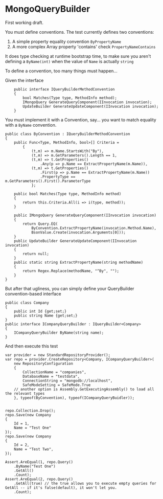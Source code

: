 # MongoQueryBuilder
First working draft.

You must define conventions. The test currently defines two conventions:
1) A simple property equality convention `ByPropertyName`
2) A more complex Array property 'contains' check `PropertyNameContains`

It does type checking at runtime bootstrap time, to make sure you aren't defining a `ByName(int)` when the value of `Name` is actually `string`

To define a convention, too many things must happen...

Given the interface
```
    public interface IQueryBuilderMethodConvention
    {
        bool Matches(Type type, MethodInfo method);
        IMongoQuery GenerateQueryComponent(IInvocation invocation);
        UpdateBuilder GenerateUpdateComponent(IInvocation invocation);
    }
```

You must implement it with a Convention, say... you want to match equality with a `ByName` convention.

```
public class ByConvention : IQueryBuilderMethodConvention
{
    public Func<Type, MethodInfo, bool>[] Criteria =
        {
            (t,m) => m.Name.StartsWith("By"),
            (t,m) => m.GetParameters().Length == 1,
            (t,m) => t.GetProperties()
                .Any(p => p.Name == ExtractPropertyName(m.Name)),
            (t,m) => t.GetProperties()
                .First(p => p.Name == ExtractPropertyName(m.Name))
                .PropertyType == m.GetParameters().First().ParameterType
            };

    public bool Matches(Type type, MethodInfo method)
    {
        return this.Criteria.All(i => i(type, method));
    }

    public IMongoQuery GenerateQueryComponent(IInvocation invocation)
    {
        return Query.EQ(
            ByConvention.ExtractPropertyName(invocation.Method.Name),
            BsonValue.Create(invocation.Arguments[0]));
    }
    public UpdateBuilder GenerateUpdateComponent(IInvocation invocation)
    {
        return null;
    }
    public static string ExtractPropertyName(string methodName)
    {
        return Regex.Replace(methodName, "^By", "");
    }
}
```
    
But after that ugliness, you can simply define your QueryBuilder convention-based interface

```
public class Company
{
    public int Id {get;set;}
    public string Name {get;set;}
}
public interface ICompanyQueryBuilder : IQueryBuilder<Company>
{
    ICompanyQueryBuilder ByName(string name);
}
```

And then execute this test

```
var provider = new StandardRepositoryProvider();
var repo = provider.CreateRepository<Company, ICompanyQueryBuilder>(
    new RepositoryConfiguration
    {
        CollectionName = "companies",
        DatabaseName = "testdata",
        ConnectionString = "mongodb://localhost",
        SafeModeSetting = SafeMode.True
    // another option is Assembly.GetExecutingAssembly() to load all the relevant types
    }, typeof(ByConvention), typeof(ICompanyQueryBuidler));
    
    
repo.Collection.Drop();
repo.Save(new Company
{
    Id = 1,
    Name = "Test One"
});
repo.Save(new Company
{
    Id = 2,
    Name = "Test Two",
});

Assert.AreEqual(1, repo.Query()
    .ByName("Test One")
    .GetAll()
    .Count);
Assert.AreEqual(2, repo.Query()
    .GetAll(true) // the true allows you to execute empty queries for GetAll -- if it's false(default), it won't let you.
    .Count);
```
